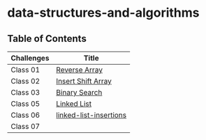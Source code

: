 # data-structures-and-algorithms

## Table of Contents

|  Challenges                               | Title                                                   |
|-------------------------------------------|---------------------------------------------------------|
| Class 01                                  | [Reverse Array](./java-challenges-cc1/README.md)        |
| Class 02                                  | [Insert Shift Array](./java-challenges-cc2/README.md)   |
| Class 03                                  | [Binary Search](./java-challenges-cc3/README.md)        |
| Class 05                                  | [Linked List](./java-challenges-cc5/README.md)          |
| Class 06                                  |[linked-list-insertions](./java-challenge-cc6/README.md)|
| Class 07                                  |                                                         |
